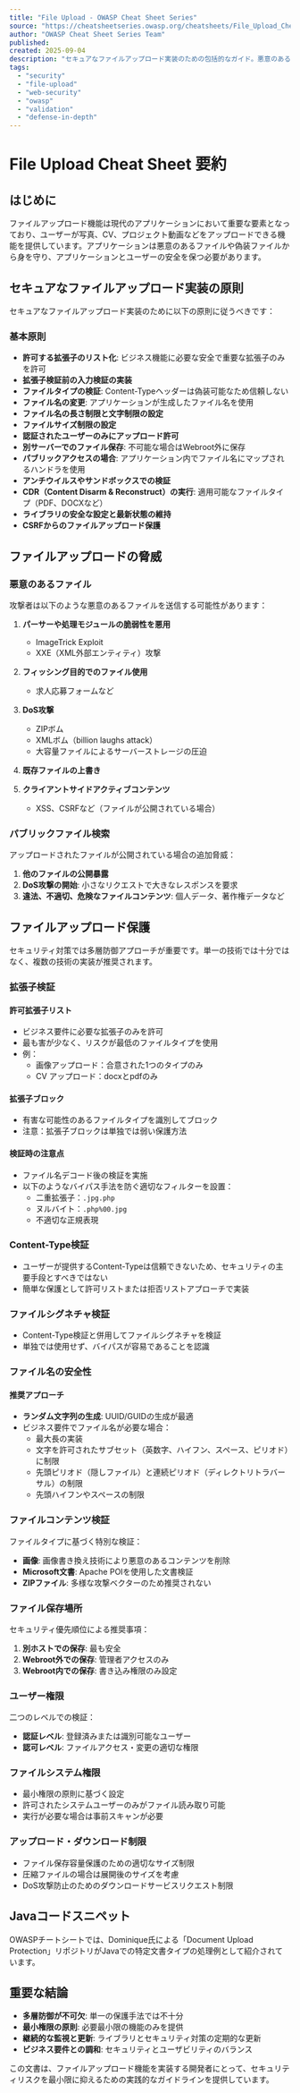 ```yaml
---
title: "File Upload - OWASP Cheat Sheet Series"
source: "https://cheatsheetseries.owasp.org/cheatsheets/File_Upload_Cheat_Sheet.html"
author: "OWASP Cheat Sheet Series Team"
published:
created: 2025-09-04
description: "セキュアなファイルアップロード実装のための包括的なガイド。悪意のあるファイル、不適切なファイル検証、およびファイルアップロード機能に関連するセキュリティ脅威から保護するためのベストプラクティスと防御戦略を提供。"
tags:
  - "security"
  - "file-upload" 
  - "web-security"
  - "owasp"
  - "validation"
  - "defense-in-depth"
---
```


# File Upload Cheat Sheet 要約

## はじめに

ファイルアップロード機能は現代のアプリケーションにおいて重要な要素となっており、ユーザーが写真、CV、プロジェクト動画などをアップロードできる機能を提供しています。アプリケーションは悪意のあるファイルや偽装ファイルから身を守り、アプリケーションとユーザーの安全を保つ必要があります。

## セキュアなファイルアップロード実装の原則

セキュアなファイルアップロード実装のために以下の原則に従うべきです：

### 基本原則

- **許可する拡張子のリスト化**: ビジネス機能に必要な安全で重要な拡張子のみを許可
- **拡張子検証前の入力検証の実装**
- **ファイルタイプの検証**: Content-Typeヘッダーは偽装可能なため信頼しない
- **ファイル名の変更**: アプリケーションが生成したファイル名を使用
- **ファイル名の長さ制限と文字制限の設定**
- **ファイルサイズ制限の設定**
- **認証されたユーザーのみにアップロード許可**
- **別サーバーでのファイル保存**: 不可能な場合はWebroot外に保存
- **パブリックアクセスの場合**: アプリケーション内でファイル名にマップされるハンドラを使用
- **アンチウイルスやサンドボックスでの検証**
- **CDR（Content Disarm & Reconstruct）の実行**: 適用可能なファイルタイプ（PDF、DOCXなど）
- **ライブラリの安全な設定と最新状態の維持**
- **CSRFからのファイルアップロード保護**

## ファイルアップロードの脅威

### 悪意のあるファイル

攻撃者は以下のような悪意のあるファイルを送信する可能性があります：

1. **パーサーや処理モジュールの脆弱性を悪用**
   - ImageTrick Exploit
   - XXE（XML外部エンティティ）攻撃

2. **フィッシング目的でのファイル使用**
   - 求人応募フォームなど

3. **DoS攻撃**
   - ZIPボム
   - XMLボム（billion laughs attack）
   - 大容量ファイルによるサーバーストレージの圧迫

4. **既存ファイルの上書き**

5. **クライアントサイドアクティブコンテンツ**
   - XSS、CSRFなど（ファイルが公開されている場合）

### パブリックファイル検索

アップロードされたファイルが公開されている場合の追加脅威：

1. **他のファイルの公開暴露**
2. **DoS攻撃の開始**: 小さなリクエストで大きなレスポンスを要求
3. **違法、不適切、危険なファイルコンテンツ**: 個人データ、著作権データなど

## ファイルアップロード保護

セキュリティ対策では多層防御アプローチが重要です。単一の技術では十分ではなく、複数の技術の実装が推奨されます。

### 拡張子検証

#### 許可拡張子リスト

- ビジネス要件に必要な拡張子のみを許可
- 最も害が少なく、リスクが最低のファイルタイプを使用
- 例：
  - 画像アップロード：合意された1つのタイプのみ
  - CV アップロード：docxとpdfのみ

#### 拡張子ブロック

- 有害な可能性のあるファイルタイプを識別してブロック
- 注意：拡張子ブロックは単独では弱い保護方法

#### 検証時の注意点

- ファイル名デコード後の検証を実施
- 以下のようなバイパス手法を防ぐ適切なフィルターを設置：
  - 二重拡張子：`.jpg.php`
  - ヌルバイト：`.php%00.jpg`
  - 不適切な正規表現

### Content-Type検証

- ユーザーが提供するContent-Typeは信頼できないため、セキュリティの主要手段とすべきではない
- 簡単な保護として許可リストまたは拒否リストアプローチで実装

### ファイルシグネチャ検証

- Content-Type検証と併用してファイルシグネチャを検証
- 単独では使用せず、バイパスが容易であることを認識

### ファイル名の安全性

#### 推奨アプローチ

- **ランダム文字列の生成**: UUID/GUIDの生成が最適
- ビジネス要件でファイル名が必要な場合：
  - 最大長の実装
  - 文字を許可されたサブセット（英数字、ハイフン、スペース、ピリオド）に制限
  - 先頭ピリオド（隠しファイル）と連続ピリオド（ディレクトリトラバーサル）の制限
  - 先頭ハイフンやスペースの制限

### ファイルコンテンツ検証

ファイルタイプに基づく特別な検証：

- **画像**: 画像書き換え技術により悪意のあるコンテンツを削除
- **Microsoft文書**: Apache POIを使用した文書検証
- **ZIPファイル**: 多様な攻撃ベクターのため推奨されない

### ファイル保存場所

セキュリティ優先順位による推奨事項：

1. **別ホストでの保存**: 最も安全
2. **Webroot外での保存**: 管理者アクセスのみ
3. **Webroot内での保存**: 書き込み権限のみ設定

### ユーザー権限

二つのレベルでの検証：

- **認証レベル**: 登録済みまたは識別可能なユーザー
- **認可レベル**: ファイルアクセス・変更の適切な権限

### ファイルシステム権限

- 最小権限の原則に基づく設定
- 許可されたシステムユーザーのみがファイル読み取り可能
- 実行が必要な場合は事前スキャンが必要

### アップロード・ダウンロード制限

- ファイル保存容量保護のための適切なサイズ制限
- 圧縮ファイルの場合は展開後のサイズを考慮
- DoS攻撃防止のためのダウンロードサービスリクエスト制限

## Javaコードスニペット

OWASPチートシートでは、Dominique氏による「Document Upload Protection」リポジトリがJavaでの特定文書タイプの処理例として紹介されています。

## 重要な結論

- **多層防御が不可欠**: 単一の保護手法では不十分
- **最小権限の原則**: 必要最小限の機能のみを提供
- **継続的な監視と更新**: ライブラリとセキュリティ対策の定期的な更新
- **ビジネス要件との調和**: セキュリティとユーザビリティのバランス

この文書は、ファイルアップロード機能を実装する開発者にとって、セキュリティリスクを最小限に抑えるための実践的なガイドラインを提供しています。
